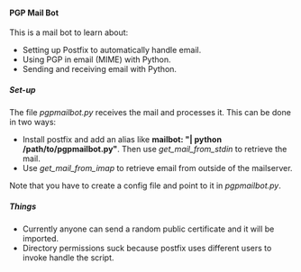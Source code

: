 #### PGP Mail Bot ####

This is a mail bot to learn about:
* Setting up Postfix to automatically handle email.
* Using PGP in email (MIME) with Python.
* Sending and receiving email with Python.

##### Set-up #####

The file *pgpmailbot.py* receives the mail and processes it. This can be done in two ways:

* Install postfix and add an alias like **mailbot: "| python /path/to/pgpmailbot.py"**. Then use *get_mail_from_stdin* to retrieve the mail.
* Use *get_mail_from_imap* to retrieve email from outside of the mailserver.

Note that you have to create a config file and point to it in *pgpmailbot.py*.

##### Things #####

* Currently anyone can send a random public certificate and it will be imported.
* Directory permissions suck because postfix uses different users to invoke handle the script.
